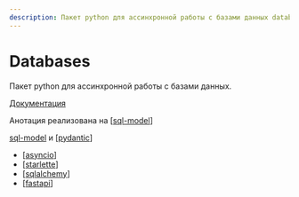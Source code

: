 ```yaml
---
description: Пакет python для ассинхронной работы с базами данных database
---
```

# Databases

Пакет python для ассинхронной работы с базами данных.

[Документация](https://github.com/encode/databases)

Анотация реализована на [[sql-model]]

[sql-model](https://github.com/tiangolo/sqlmodel) и [[pydantic]]

- [[asyncio]]
- [[starlette]]
- [[sqlalchemy]]
- [[fastapi]]

[//begin]: # "Autogenerated link references for markdown compatibility"
[sql-model]: sql-model "Sql-model"
[pydantic]: pydantic "Pydantic"
[asyncio]: asyncio "Asyncio"
[starlette]: starlette "Starlette"
[sqlalchemy]: ../lists/sqlalchemy "Sqlalchemy"
[fastapi]: fastapi "Fastapi"
[//end]: # "Autogenerated link references"